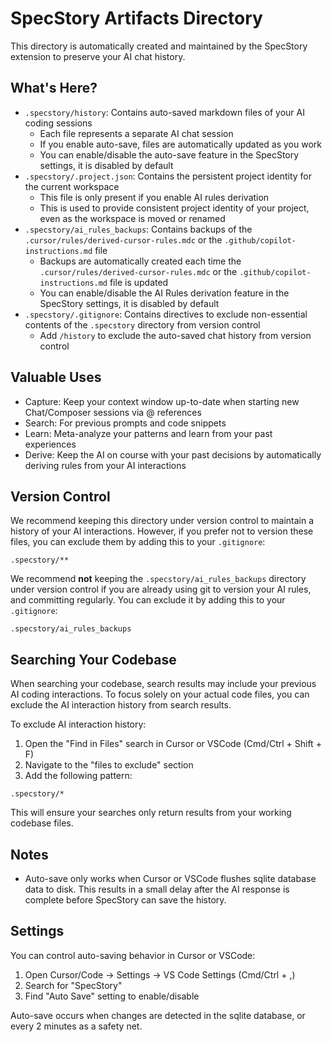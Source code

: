 # SpecStory Artifacts Directory

This directory is automatically created and maintained by the SpecStory extension to preserve your AI chat history.

## What's Here?

- `.specstory/history`: Contains auto-saved markdown files of your AI coding sessions
    - Each file represents a separate AI chat session
    - If you enable auto-save, files are automatically updated as you work
    - You can enable/disable the auto-save feature in the SpecStory settings, it is disabled by default
- `.specstory/.project.json`: Contains the persistent project identity for the current workspace
    - This file is only present if you enable AI rules derivation
    - This is used to provide consistent project identity of your project, even as the workspace is moved or renamed
- `.specstory/ai_rules_backups`: Contains backups of the `.cursor/rules/derived-cursor-rules.mdc` or the `.github/copilot-instructions.md` file
    - Backups are automatically created each time the `.cursor/rules/derived-cursor-rules.mdc` or the `.github/copilot-instructions.md` file is updated
    - You can enable/disable the AI Rules derivation feature in the SpecStory settings, it is disabled by default
- `.specstory/.gitignore`: Contains directives to exclude non-essential contents of the `.specstory` directory from version control
    - Add `/history` to exclude the auto-saved chat history from version control

## Valuable Uses

- Capture: Keep your context window up-to-date when starting new Chat/Composer sessions via @ references
- Search: For previous prompts and code snippets
- Learn: Meta-analyze your patterns and learn from your past experiences
- Derive: Keep the AI on course with your past decisions by automatically deriving rules from your AI interactions

## Version Control

We recommend keeping this directory under version control to maintain a history of your AI interactions. However, if you prefer not to version these files, you can exclude them by adding this to your `.gitignore`:

```
.specstory/**
```

We recommend __not__ keeping the `.specstory/ai_rules_backups` directory under version control if you are already using git to version your AI rules, and committing regularly. You can exclude it by adding this to your `.gitignore`:

```
.specstory/ai_rules_backups
```

## Searching Your Codebase

When searching your codebase, search results may include your previous AI coding interactions. To focus solely on your actual code files, you can exclude the AI interaction history from search results.

To exclude AI interaction history:

1. Open the "Find in Files" search in Cursor or VSCode (Cmd/Ctrl + Shift + F)
2. Navigate to the "files to exclude" section
3. Add the following pattern:

```
.specstory/*
```

This will ensure your searches only return results from your working codebase files.

## Notes

- Auto-save only works when Cursor or VSCode flushes sqlite database data to disk. This results in a small delay after the AI response is complete before SpecStory can save the history.

## Settings

You can control auto-saving behavior in Cursor or VSCode:

1. Open Cursor/Code → Settings → VS Code Settings (Cmd/Ctrl + ,)
2. Search for "SpecStory"
3. Find "Auto Save" setting to enable/disable

Auto-save occurs when changes are detected in the sqlite database, or every 2 minutes as a safety net.
